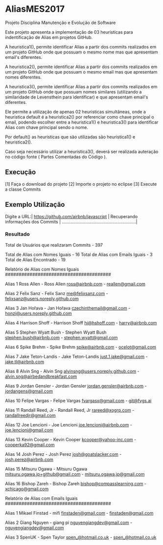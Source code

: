 # AliasMES2017
Projeto Disciplina Manutenção e Evolução de Software

Este projeto apresenta a implementação de 03 heuristicas para indentificação de Alias em projetos GitHub.

A heuristica1(), permite identificar Alias a partir dos commits realizados em um projeto GitHub onde que possuam o mesmo nome mas que  apresentam email's diferentes.

A heuristica2(), permite identificar Alias a partir dos commits realizados em um projeto GitHub onde que possuam o mesmo email mas que  apresentam nomes diferentes.

A heuristica3(), permite identificar Alias a partir dos commits realizados em um projeto GitHub onde que possuam nomes similares (utilizando a similaridade de Levensthein para identificar) e que  apresentam email's diferentes.

Ele permite a utilização de apenas 02 heuristicas simultâneas, onde a heuristica default é a heuristica2() por referenciar como chave principal o email, podendo escolher entre a heuristica1() e heuristica3() para identificar Alias com chave principal sendo o nome.

Por default() as heuristicas que são utilizadas são heuristica1() e heuristica2().

Caso seja necessário utilizar a heuristica3(), deverá ser realizada auteração no código fonte ( Partes Comentadas do Código ).

## Execução

[1] Faça o download do projeto
[2] Importe o projeto no eclipse
[3] Execute a classe Commits

## Exemplo Utilização

Digite a URL:|
https://github.com/airbnb/javascript |
Recuperando informações dos Commits |
............................................................|

### Resultado

Total de Usuários que realizaram Commits - 397

Total de Alias com Nomes Iguais - 16
Total de Alias com Emails Iguais - 3
Total de Alias Encontrado - 19

Relatório de Alias com Nomes Iguais
#######################################

Alias 1
Ross Allen - Ross Allen
ross@airbnb.com - reallen@gmail.com

Alias 2
Felix Sanz - Felix Sanz
me@felixsanz.com - felixsanz@users.noreply.github.com

Alias 3
Jan Hořava - Jan Hořava
czechinthemail@gmail.com - honzi@users.noreply.github.com

Alias 4
Harrison Shoff - Harrison Shoff
hi@hshoff.com - harry@airbnb.com

Alias 5
Stephen Wyatt Bush - Stephen Wyatt Bush
stephen.bush@airbnb.com - stephen.wyatt@gmail.com

Alias 6
Spike Brehm - Spike Brehm
spike@airbnb.com - ocelot@gmail.com

Alias 7
Jake Teton-Landis - Jake Teton-Landis
just.1.jake@gmail.com - jake.tl@airbnb.com

Alias 8
Alvin Sng - Alvin Sng
alvinsng@users.noreply.github.com - alvin.sng@airbedandbreakfast.com

Alias 9
Jordan Gensler - Jordan Gensler
jordan.gensler@airbnb.com - jordangens@gmail.com

Alias 10
Felipe Vargas - Felipe Vargas
fvargasx@gmail.com - git@fvgs.ai

Alias 11
Randall Reed, Jr - Randall Reed, Jr
rareed@xogrp.com - randallreedjr@gmail.com

Alias 12
Joe Lencioni - Joe Lencioni
joe.lencioni@airbnb.com - joe.lencioni@gmail.com

Alias 13
Kevin Cooper - Kevin Cooper
kcooper@yahoo-inc.com - cooperka92@gmail.com

Alias 14
Josh Perez - Josh Perez
josh@goatslacker.com - josh.perez@airbnb.com

Alias 15
Mitsuru Ogawa - Mitsuru Ogawa
mitsuru.ogawa.jp+github@gmail.com - mitsuru.ogawa.jp@gmail.com

Alias 16
Bishop Zareh - Bishop Zareh
bishop@compasslearning.com - xchicago@gmail.com

Relatório de Alias com Emails Iguais
#######################################

Alias 1
Mikael Finstad - mifi
finstaden@gmail.com - finstaden@gmail.com

Alias 2
Giang Nguyen - giang pi
nguyengiangdev@gmail.com - nguyengiangdev@gmail.com

Alias 3
SpenUK - Spen Taylor
spen_@hotmail.co.uk - spen_@hotmail.co.uk
